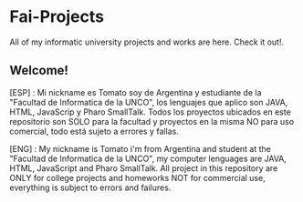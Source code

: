# Fai-Projects
All of my informatic university projects and works are here. Check it out!.

## Welcome!                                                                            
[ESP] : Mi nickname es Tomato soy de Argentina y estudiante de la "Facultad de Informatica de la UNCO", los lenguajes que aplico son JAVA, HTML, JavaScrip y Pharo SmallTalk. Todos los proyectos ubicados en este repositorio son SOLO para la facultad y proyectos en la misma NO para uso comercial, todo está sujeto a errores y fallas.


[ENG] : My nickname is Tomato i'm from Argentina and student at the "Facultad de Informatica de la UNCO", my computer lenguages are JAVA, HTML, JavaScript and Pharo SmallTalk. All project in this repository are ONLY for college projects and homeworks NOT for commercial use, everything is subject to errors and failures.
